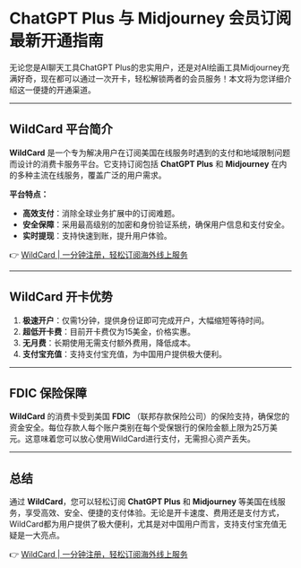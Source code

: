 # ChatGPT Plus 与 Midjourney 会员订阅最新开通指南

无论您是AI聊天工具ChatGPT Plus的忠实用户，还是对AI绘画工具Midjourney充满好奇，现在都可以通过一次开卡，轻松解锁两者的会员服务！本文将为您详细介绍这一便捷的开通渠道。

---

## WildCard 平台简介

**WildCard** 是一个专为解决用户在订阅美国在线服务时遇到的支付和地域限制问题而设计的消费卡服务平台。它支持订阅包括 **ChatGPT Plus** 和 **Midjourney** 在内的多种主流在线服务，覆盖广泛的用户需求。

**平台特点：**
- **高效支付**：消除全球业务扩展中的订阅难题。
- **安全保障**：采用最高级别的加密和身份验证系统，确保用户信息和支付安全。
- **实时提现**：支持快速到账，提升用户体验。

👉 [WildCard | 一分钟注册，轻松订阅海外线上服务](https://bbtdd.com/WildCard)

---

## WildCard 开卡优势

1. **极速开户**：仅需1分钟，提供身份证即可完成开户，大幅缩短等待时间。
2. **超低开卡费**：目前开卡费仅为15美金，价格实惠。
3. **无月费**：长期使用无需支付额外费用，降低成本。
4. **支付宝充值**：支持支付宝充值，为中国用户提供极大便利。

---

## FDIC 保险保障

**WildCard** 的消费卡受到美国 **FDIC** （联邦存款保险公司）的保险支持，确保您的资金安全。每位存款人每个账户类别在每个受保银行的保险金额上限为25万美元。这意味着您可以放心使用WildCard进行支付，无需担心资产丢失。

---

## 总结

通过 **WildCard**，您可以轻松订阅 **ChatGPT Plus** 和 **Midjourney** 等美国在线服务，享受高效、安全、便捷的支付体验。无论是开卡速度、费用还是支付方式，WildCard都为用户提供了极大便利，尤其是对中国用户而言，支持支付宝充值无疑是一大亮点。

👉 [WildCard | 一分钟注册，轻松订阅海外线上服务](https://bbtdd.com/WildCard)
